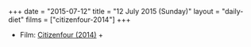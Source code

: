 +++
date = "2015-07-12"
title = "12 July 2015 (Sunday)"
layout = "daily-diet"
films = ["citizenfour-2014"]
+++

<ul>
<li class="entry films">Film: <a href="/films/citizenfour-2014">Citizenfour (2014)</a> +</li>
</ul>